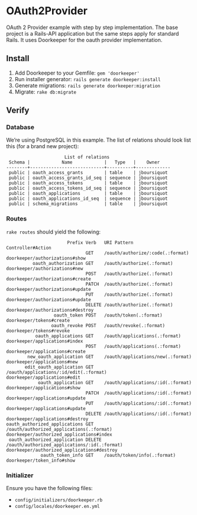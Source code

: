 OAuth2Provider
==============

OAuth 2 Provider example with step by step implementation. The base project is a Rails-API application but the same steps apply for standard Rails. It uses Doorkeeper for the oauth provider implementation.

## Install

1. Add Doorkeeper to your Gemfile: `gem 'doorkeeper'`
2. Run installer generator: `rails generate doorkeeper:install`
3. Generate migrations: `rails generate doorkeeper:migration`
4. Migrate: `rake db:migrate`

## Verify

### Database

We’re using PostgreSQL in this example. The list of relations should look list this (for a brand new project):

```plain
                      List of relations
 Schema |            Name            |   Type   |    Owner
--------+----------------------------+----------+-------------
 public | oauth_access_grants        | table    | jboursiquot
 public | oauth_access_grants_id_seq | sequence | jboursiquot
 public | oauth_access_tokens        | table    | jboursiquot
 public | oauth_access_tokens_id_seq | sequence | jboursiquot
 public | oauth_applications         | table    | jboursiquot
 public | oauth_applications_id_seq  | sequence | jboursiquot
 public | schema_migrations          | table    | jboursiquot
```

### Routes

`rake routes` should yield the following:

```plain
                       Prefix Verb   URI Pattern                                  Controller#Action
                              GET    /oauth/authorize/:code(.:format)             doorkeeper/authorizations#show
          oauth_authorization GET    /oauth/authorize(.:format)                   doorkeeper/authorizations#new
                              POST   /oauth/authorize(.:format)                   doorkeeper/authorizations#create
                              PATCH  /oauth/authorize(.:format)                   doorkeeper/authorizations#update
                              PUT    /oauth/authorize(.:format)                   doorkeeper/authorizations#update
                              DELETE /oauth/authorize(.:format)                   doorkeeper/authorizations#destroy
                  oauth_token POST   /oauth/token(.:format)                       doorkeeper/tokens#create
                 oauth_revoke POST   /oauth/revoke(.:format)                      doorkeeper/tokens#revoke
           oauth_applications GET    /oauth/applications(.:format)                doorkeeper/applications#index
                              POST   /oauth/applications(.:format)                doorkeeper/applications#create
        new_oauth_application GET    /oauth/applications/new(.:format)            doorkeeper/applications#new
       edit_oauth_application GET    /oauth/applications/:id/edit(.:format)       doorkeeper/applications#edit
            oauth_application GET    /oauth/applications/:id(.:format)            doorkeeper/applications#show
                              PATCH  /oauth/applications/:id(.:format)            doorkeeper/applications#update
                              PUT    /oauth/applications/:id(.:format)            doorkeeper/applications#update
                              DELETE /oauth/applications/:id(.:format)            doorkeeper/applications#destroy
oauth_authorized_applications GET    /oauth/authorized_applications(.:format)     doorkeeper/authorized_applications#index
 oauth_authorized_application DELETE /oauth/authorized_applications/:id(.:format) doorkeeper/authorized_applications#destroy
             oauth_token_info GET    /oauth/token/info(.:format)                  doorkeeper/token_info#show
```

### Initializer

Ensure you have the following files: 

* `config/initializers/doorkeeper.rb`
* `config/locales/doorkeeper.en.yml`